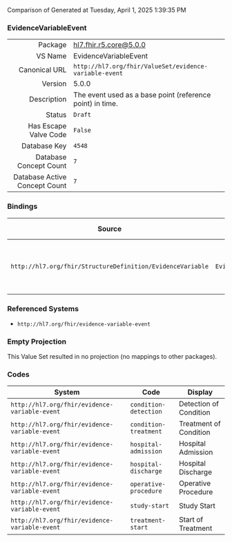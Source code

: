 Comparison of 
Generated at Tuesday, April 1, 2025 1:39:35 PM

### EvidenceVariableEvent

|      |     |
| ---: | --- |
| Package | hl7.fhir.r5.core@5.0.0 |
| VS Name | EvidenceVariableEvent |
| Canonical URL | `http://hl7.org/fhir/ValueSet/evidence-variable-event` |
| Version | 5.0.0 |
| Description | The event used as a base point (reference point) in time. |
| Status | `Draft` |
| Has Escape Valve Code | `False` |
| Database Key | `4548` |
| Database Concept Count | `7` |
| Database Active Concept Count | `7` |
### Bindings

| Source | Element | Binding | Strength | Element Short |
| ------ | ------- | ------- | -------- | ------------- |
| `http://hl7.org/fhir/StructureDefinition/EvidenceVariable` | `EvidenceVariable.characteristic.timeFromEvent.event[x]` | `http://hl7.org/fhir/ValueSet/evidence-variable-event` | `Example` | The event used as a base point (reference point) in time |

### Referenced Systems

* `http://hl7.org/fhir/evidence-variable-event`
### Empty Projection

This Value Set resulted in no projection (no mappings to other packages).

### Codes

| System | Code | Display |
| ------ | ---- | ------- |
| `http://hl7.org/fhir/evidence-variable-event` | `condition-detection` | Detection of Condition |
| `http://hl7.org/fhir/evidence-variable-event` | `condition-treatment` | Treatment of Condition |
| `http://hl7.org/fhir/evidence-variable-event` | `hospital-admission` | Hospital Admission |
| `http://hl7.org/fhir/evidence-variable-event` | `hospital-discharge` | Hospital Discharge |
| `http://hl7.org/fhir/evidence-variable-event` | `operative-procedure` | Operative Procedure |
| `http://hl7.org/fhir/evidence-variable-event` | `study-start` | Study Start |
| `http://hl7.org/fhir/evidence-variable-event` | `treatment-start` | Start of Treatment |
